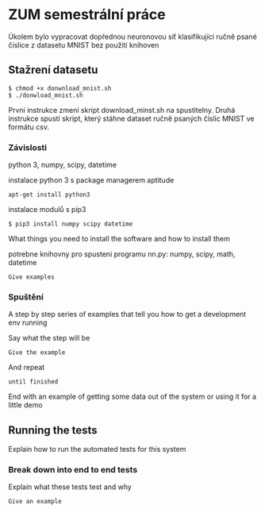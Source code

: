 # ZUM semestrální práce

Úkolem bylo vypracovat dopřednou neuronovou síť klasifikující ručně psané číslice z datasetu MNIST bez použití knihoven  

## Stažrení datasetu

```
$ chmod +x donwnload_mnist.sh
$ ./donwload_mnist.sh
```
Prvni instrukce zmení skript download_minst.sh na spustitelny.
Druhá instrukce spustí skript, který stáhne dataset ručně psaných číslic MNIST ve formátu csv.

### Závislosti

python 3, numpy, scipy, datetime

instalace python 3 s package managerem aptitude

```
apt-get install python3
```

instalace modulů s pip3
```
$ pip3 install numpy scipy datetime
```

What things you need to install the software and how to install them

potrebne knihovny pro spusteni programu nn.py: numpy, scipy, math, datetime




```
Give examples
```

### Spuštění

A step by step series of examples that tell you how to get a development env running

Say what the step will be

```
Give the example
```

And repeat

```
until finished
```

End with an example of getting some data out of the system or using it for a little demo

## Running the tests

Explain how to run the automated tests for this system

### Break down into end to end tests

Explain what these tests test and why

```
Give an example
```

